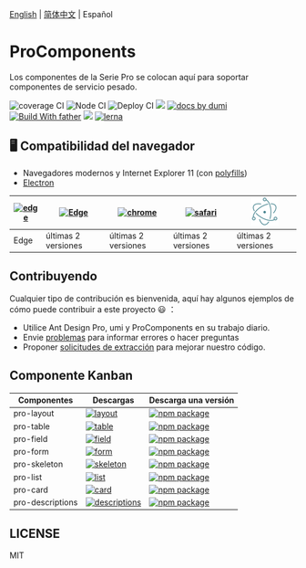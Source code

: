 [English](./README.en-US.md) | [简体中文](./README.zh-CN.md) | Español

# ProComponents

Los componentes de la Serie Pro se colocan aquí para soportar componentes de servicio pesado.

![coverage CI](https://github.com/ant-design/pro-components/workflows/coverage%20CI/badge.svg) ![Node CI](https://github.com/ant-design/pro-components/workflows/Node%20CI/badge.svg) ![Deploy CI](https://github.com/ant-design/pro-components/workflows/Deploy%20CI/badge.svg) [![](https://codecov.io/gh/ant-design/pro-components/branch/master/graph/badge.svg)](https://codecov.io/gh/ant-design/pro-components) [![ docs by dumi](https://img.shields.io/badge/docs%20by-dumi-blue)](https://d.umijs.org/) [![Build With father](https://img.shields.io/badge/build%20with-father-028fe4.svg)](https://github.com/umijs/father/) [![](https://badgen.net/badge/icon/Ant%20Design?icon=https://gw.alipayobjects.com/zos/antfincdn/Pp4WPgVDB3/KDpgvguMpGfqaHPjicRK.svg&label)](https://ant.design) [![lerna](https://img.shields.io/badge/maintained%20with-lerna-cc00ff.svg)](https://lerna.js.org/)

## 🖥 Compatibilidad del navegador

- Navegadores modernos y Internet Explorer 11 (con [polyfills](https://stackoverflow.com/questions/57020976/polyfills-in-2019-for-ie11))
- [Electron](https://www.electronjs.org/)

| [![edge](https://raw.githubusercontent.com/alrra/browser-logos/master/src/edge/edge_48x48.png)](http://godban.github.io/browsers-support-badges/) | [![Edge](https://raw.githubusercontent.com/alrra/browser-logos/master/src/firefox/firefox_48x48.png)](http://godban.github.io/browsers-support-badges/) | [![chrome](https://raw.githubusercontent.com/alrra/browser-logos/master/src/chrome/chrome_48x48.png)](http://godban.github.io/browsers-support-badges/) | [![safari](https://raw.githubusercontent.com/alrra/browser-logos/master/src/safari/safari_48x48.png)](http://godban.github.io/browsers-support-badges/) | [![electron_48x48](https://raw.githubusercontent.com/alrra/browser-logos/master/src/electron/electron_48x48.png)](http://godban.github.io/browsers-support-badges/) |
| --- | --- | --- | --- | --- |
| Edge | últimas 2 versiones | últimas 2 versiones | últimas 2 versiones | últimas 2 versiones |

## Contribuyendo

Cualquier tipo de contribución es bienvenida, aquí hay algunos ejemplos de cómo puede contribuir a este proyecto 😃 ：

- Utilice Ant Design Pro, umi y ProComponents en su trabajo diario.
- Envie [problemas](https://github.com/ant-design/pro-components/issues) para informar errores o hacer preguntas
- Proponer [solicitudes de extracción](https://github.com/ant-design/pro-components/pulls) para mejorar nuestro código.

## Componente Kanban

| Componentes | Descargas | Descarga una versión |
| --- | --- | --- |
| pro-layout | [![layout](https://img.shields.io/npm/dw/@bicitech-design/pro-layout.svg)](https://www.npmjs.com/package/@bicitech-design/pro-layout) | [![npm package](https://img.shields.io/npm/v/@bicitech-design/pro-layout.svg?style=flat-square?style=flat-square)](https://www.npmjs.com/package/@bicitech-design/pro-layout) |
| pro-table | [![table](https://img.shields.io/npm/dw/@bicitech-design/pro-table.svg)](https://www.npmjs.com/package/@bicitech-design/pro-table) | [![npm package](https://img.shields.io/npm/v/@bicitech-design/pro-table.svg?style=flat-square?style=flat-square)](https://www.npmjs.com/package/@bicitech-design/pro-table) |
| pro-field | [![field](https://img.shields.io/npm/dw/@bicitech-design/pro-field.svg)](https://www.npmjs.com/package/@bicitech-design/pro-field) | [![npm package](https://img.shields.io/npm/v/@bicitech-design/pro-field.svg?style=flat-square?style=flat-square)](https://www.npmjs.com/package/@bicitech-design/pro-field) |
| pro-form | [![form](https://img.shields.io/npm/dw/@bicitech-design/pro-form.svg)](https://www.npmjs.com/package/@bicitech-design/pro-form) | [![npm package](https://img.shields.io/npm/v/@bicitech-design/pro-form.svg?style=flat-square?style=flat-square)](https://www.npmjs.com/package/@bicitech-design/pro-form) |
| pro-skeleton | [![skeleton](https://img.shields.io/npm/dw/@bicitech-design/pro-skeleton.svg)](https://www.npmjs.com/package/@bicitech-design/pro-skeleton) | [![npm package](https://img.shields.io/npm/v/@bicitech-design/pro-skeleton.svg?style=flat-square?style=flat-square)](https://www.npmjs.com/package/@bicitech-design/pro-skeleton) |
| pro-list | [![list](https://img.shields.io/npm/dw/@bicitech-design/pro-list.svg)](https://www.npmjs.com/package/@bicitech-design/pro-list) | [![npm package](https://img.shields.io/npm/v/@bicitech-design/pro-list.svg?style=flat-square?style=flat-square)](https://www.npmjs.com/package/@bicitech-design/pro-list) |
| pro-card | [![card](https://img.shields.io/npm/dw/@bicitech-design/pro-card.svg)](https://www.npmjs.com/package/@bicitech-design/pro-card) | [![npm package](https://img.shields.io/npm/v/@bicitech-design/pro-card.svg?style=flat-square?style=flat-square)](https://www.npmjs.com/package/@bicitech-design/pro-card) |
| pro-descriptions | [![descriptions](https://img.shields.io/npm/dw/@bicitech-design/pro-card.svg)](https://www.npmjs.com/package/@bicitech-design/pro-descriptions) | [![npm package](https://img.shields.io/npm/v/@bicitech-design/pro-descriptions.svg?style=flat-square?style=flat-square)](https://www.npmjs.com/package/@bicitech-design/pro-descriptions) |

## LICENSE

MIT
